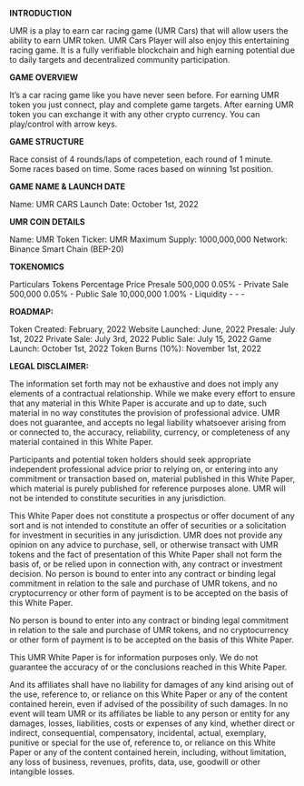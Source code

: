 **INTRODUCTION**

UMR is a play to earn car racing game (UMR Cars) that will allow users the ability to earn UMR token. UMR Cars Player will also enjoy this entertaining racing game. It is a fully verifiable blockchain and high earning potential due to daily targets and decentralized community participation.


**GAME OVERVIEW**

It’s a car racing game like you have never seen before.
For earning UMR token you just connect, play and complete game targets.
After earning UMR token you can exchange it with any other crypto currency.
You can play/control with arrow keys.


**GAME STRUCTURE**

Race consist of 4 rounds/laps of competetion, each round of 1 minute.
Some races based on time.
Some races based on winning 1st position.


**GAME NAME & LAUNCH DATE**

Name: UMR CARS
Launch Date: October 1st, 2022

**UMR COIN DETAILS**

Name: UMR Token
Ticker: UMR
Maximum Supply: 1000,000,000
Network: Binance Smart Chain (BEP-20)

**TOKENOMICS**

Particulars   Tokens  	      Percentage	    Price
Presale 	    500,000	          0.05%	        -
Private Sale	500,000	          0.05%	        -
Public Sale	  10,000,000	      1.00%	        -
Liquidity	-	-	-

**ROADMAP:**

 Token Created: February, 2022
 Website Launched: June, 2022
 Presale: July 1st, 2022
 Private Sale: July 3rd, 2022
 Public Sale: July 15, 2022
 Game Launch: October 1st, 2022
 Token Burns (10%): November 1st, 2022

**LEGAL DISCLAIMER:**

The information set forth may not be exhaustive and does not imply any elements of a contractual relationship. While we make every effort to ensure that any material in this White Paper is accurate and up to date, such material in no way constitutes the provision of professional advice. UMR does not guarantee, and accepts no legal liability whatsoever arising from or connected to, the accuracy, reliability, currency, or completeness of any material contained in this White Paper.

Participants and potential token holders should seek appropriate independent professional advice prior to relying on, or entering into any commitment or transaction based on, material published in this White Paper, which material is purely published for reference purposes alone. UMR will not be intended to constitute securities in any jurisdiction.

This White Paper does not constitute a prospectus or offer document of any sort and is not intended to constitute an offer of securities or a solicitation for investment in securities in any jurisdiction. UMR does not provide any opinion on any advice to purchase, sell, or otherwise transact with UMR tokens and the fact of presentation of this White Paper shall not form the basis of, or be relied upon in connection with, any contract or investment decision. No person is bound to enter into any contract or binding legal commitment in relation to the sale and purchase of UMR tokens, and no cryptocurrency or other form of payment is to be accepted on the basis of this White Paper. 

No person is bound to enter into any contract or binding legal commitment in relation to the sale and purchase of UMR tokens, and no cryptocurrency or other form of payment is to be accepted on the basis of this White Paper.

This UMR White Paper is for information purposes only. We do not guarantee the accuracy of or the conclusions reached in this White Paper.

And its affiliates shall have no liability for damages of any kind arising out of the use, reference to, or reliance on this White Paper or any of the content contained herein, even if advised of the possibility of such damages. In no event will team UMR or its affiliates be liable to any person or entity for any damages, losses, liabilities, costs or expenses of any kind, whether direct or indirect, consequential, compensatory, incidental, actual, exemplary, punitive or special for the use of, reference to, or reliance on this White Paper or any of the content contained herein, including, without limitation, any loss of business, revenues, profits, data, use, goodwill or other intangible losses.
